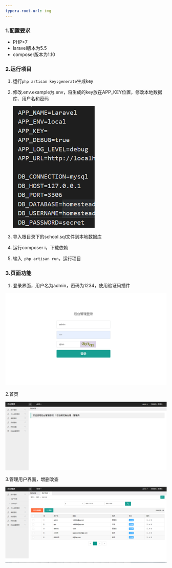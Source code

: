```yaml
---
typora-root-url: img
---
```


### 1.配置要求

- PHP>7
- laravel版本为5.5
- composer版本为1.10



### 2.运行项目

1. 运行`php artisan key:generate`生成key

2. 修改.env.example为.env，将生成的key放在APP_KEY位置，修改本地数据库、用户名和密码

   ![env](/.env.png)

3. 导入根目录下的school.sql文件到本地数据库

4. 运行composer i，下载依赖

5. 输入` php artisan run`，运行项目



### 3.页面功能

1. 登录界面，用户名为admin，密码为1234，使用验证码插件

![登录界面](/登录界面.png)

2.首页

![首页](/首页.png)



3.管理用户界面，增删改查

![用户增删改查](/用户增删改查.png)